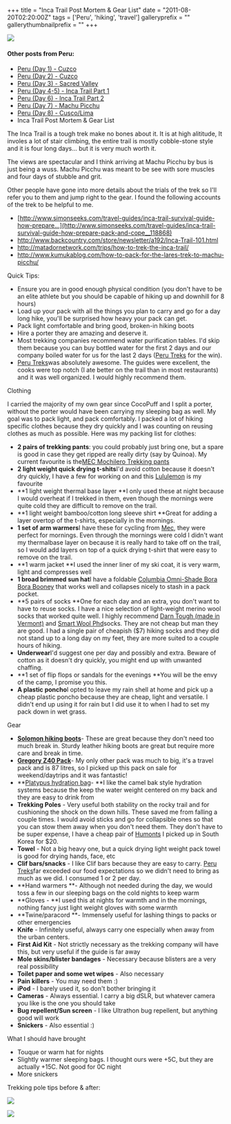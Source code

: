 +++
title = "Inca Trail Post Mortem & Gear List"
date = "2011-08-20T02:20:00Z"
tags = ['Peru', 'hiking', 'travel']
galleryprefix = ""
gallerythumbnailprefix = ""
+++

![](/img/IMG_7680.jpg)

#### Other posts from Peru:

  * [Peru (Day 1) - Cuzco](http://www.vincentfilby.com/cuzco-day-1)
  * [Peru (Day 2) - Cuzco](http://www.vincentfilby.com/cuzco-day-2)
  * [Peru (Day 3) - Sacred Valley](http://www.vincentfilby.com/peru-day-3-sacred-valley)
  * [Peru (Day 4-5) - Inca Trail Part 1](http://www.vincentfilby.com/peru-day-4-5-inca-trail-part-1)
  * [Peru (Day 6) - Inca Trail Part 2](http://www.vincentfilby.com/peru-day-6-inca-trail-part-2)
  * [Peru (Day 7) - Machu Picchu](http://www.vincentfilby.com/peru-day-7-machu-picchu)
  * [Peru (Day 8) - Cusco/Lima](http://www.vincentfilby.com/peru-day-8-cuzcolima)
  * Inca Trail Post Mortem &amp; Gear List

The Inca Trail is a tough trek make no bones about it. It is at high
alititude, It involes a lot of stair climbing, the entire trail is mostly
cobble-stone style and it is four long days... but it is very much worth it. 

The views are spectacular and I think arriving at Machu Picchu by bus is just
being a wuss. Machu Picchu was meant to be see with sore muscles and four
days of stubble and grit.

Other people have gone into more details about the trials of the trek so I'll
refer you to them and jump right to the gear. I found the following accounts
of the trek to be helpful to me.

  * [http://www.simonseeks.com/travel-guides/inca-trail-survival-guide-how-prepare...](http://www.simonseeks.com/travel-guides/inca-trail-survival-guide-how-prepare-pack-and-cope__118868)
  * <http://www.backcountry.com/store/newsletter/a192/Inca-Trail-101.html>
  * <http://matadornetwork.com/trips/how-to-trek-the-inca-trail/>
  * <http://www.kumukablog.com/how-to-pack-for-the-lares-trek-to-machu-picchu/>

Quick Tips:

  * Ensure you are in good enough physical condition (you don't have to be an elite athlete but you should be capable of hiking up and downhill for 8 hours)
  * Load up your pack with all the things you plan to carry and go for a day long hike, you'll be surprised how heavy your pack can get.
  * Pack light comfortable and bring good, broken-in hiking boots
  * Hire a porter they are amazing and deserve it.
  * Most trekking companies recommend water purification tables. I'd skip them because you can buy bottled water for the first 2 days and our company boiled water for us for the last 2 days ([Peru Treks](http://www.perutreks.com/) for the win).
  * [Peru Treks](http://www.perutreks.com/)was absolutely awesome. The guides were excellent, the cooks were top notch (I ate better on the trail than in most restaurants) and it was well organized. I would highly recommend them.

Clothing

I carried the majority of my own gear since CocoPuff and I split a porter,
without the porter would have been carrying my sleeping bag as well. My goal
was to pack light, and pack comfortably. I packed a lot of hiking specific
clothes because they dry quickly and I was counting on reusing clothes as much
as possible. Here was my packing list for clothes:

  * **2 pairs of trekking pants**: you could probably just bring one, but a spare is good in case they get ripped are really dirty (say by Quinoa). My current favourite is the[MEC Mochilero Trekking pants](http://www.mec.ca/AST/ShopMEC/MensClothing/PantsTights/PRD~5019-926/mec-mochilero-pants-mens.jsp)
  * **2 light weight quick drying t-shits**I'd avoid cotton because it doesn't dry quickly, I have a few for working on and this [Lululemon](http://shop.lululemon.com/products/clothes-accessories/men-tops/Metal-Vent-Tech-SS-31466) is my favourite
  * **1 light weight thermal base layer **I only used these at night because I would overheat if I trekked in them, even though the mornings were quite cold they are difficult to remove on the trail.
  * **1 light weight bamboo/cotton long sleeve shirt **Great for adding a layer overtop of the t-shirts, especially in the mornings.
  * **1 set of arm warmers**I have these for cycling from [Mec](http://www.mec.ca/AST/ShopMEC/Cycling/MensClothing/PRD~5017-578/mec-calefaction-arm-warmers-unisex.jsp), they were perfect for mornings. Even through the mornings were cold I didn't want my thermalbase layer on because it is really hard to take off on the trail, so I would add layers on top of a quick drying t-shirt that were easy to remove on the trail.
  * **1 warm jacket **I used the inner liner of my ski coat, it is very warm, light and compresses well
  * **1 broad brimmed sun hat**I have a foldable [Columbia Omni-Shade Bora Bora Booney](http://www.columbia.com/Omni-Shade%E2%84%A2-Bora-Bora%E2%84%A2-Booney/CU9745,default,pd.html) that works well and collapses nicely to stash in a pack pocket.
  * **5 pairs of socks **One for each day and an extra, you don't want to have to reuse socks. I have a nice selection of light-weight merino wool socks that worked quite well. I highly recommend [Darn Tough (made in Vermont)](http://darntough.com/ski-ride-1408.html) and [Smart Wool Phd](http://www.mec.ca/AST/ShopMEC/MensClothing/Socks/LightWeightSocks/PRD~5020-355/smartwool-phd-outdoor-medium-crew-socks-mens.jsp)socks. They are not cheap but man they are good. I had a single pair of cheapish ($7) hiking socks and they did not stand up to a long day on my feet, they are more suited to a couple hours of hiking.
  * **Underwear**I'd suggest one per day and possibly and extra. Beware of cotton as it doesn't dry quickly, you might end up with unwanted chaffing.
  * **1 set of flip flops or sandals for the evenings **You will be the envy of the camp, I promise you this.
  * **A plastic poncho**I opted to leave my rain shell at home and pick up a cheap plastic poncho because they are cheap, light and versatile. I didn't end up using it for rain but I did use it to when I had to set my pack down in wet grass.



Gear

  * **[Solomon hiking boots](http://www.salomon.com/us/product/quest-4d-gtx.html)**\- These are great because they don't need too much break in. Sturdy leather hiking boots are great but require more care and break in time.
  * **[Gregory Z40 Pack](http://www.gregorypacks.com/products/mens/technical/254/z-40)**\- My only other pack was much to big, it's a travel pack and is 87 litres, so I picked up this pack on sale for weekend/daytrips and it was fantastic!
  * **[Platypus hydration bag](http://www.mec.ca/AST/ShopMEC/Packs/HydrationPacks/BottlesAccessories/PRD~5015-811/5015-811.jsp?bmLocale=en)\- **I like the camel bak style hydration systems because the keep the water weight centered on my back and they are easy to drink from
  * **Trekking Poles** \- Very useful both stability on the rocky trail and for cushioning the shock on the down hills. These saved me from falling a couple times. I would avoid sticks and go for collapsible ones so that you can stow them away when you don't need them. They don't have to be super expense, I have a cheap pair of [Humonts](http://webcache.googleusercontent.com/search?q=cache:XlsBIYr6DzsJ:english.gmarket.co.kr/challenge/neo_goods/goods.asp%3Fgoodscode%3D178556929+humont+%22msl+505%22&cd=3&hl=en&ct=clnk&gl=ca&lr=lang_en&source=www.google.ca) I picked up in South Korea for $20.
  * **Towel** \- Not a big heavy one, but a quick drying light weight pack towel is good for drying hands, face, etc
  * **Clif bars/snacks** \- I like Clif bars because they are easy to carry. [Peru Treks](http://www.perutreks.com/)far exceeded our food expectations so we didn't need to bring as much as we did. I consumed 1 or 2 per day.
  * **Hand warmers **\- Although not needed during the day, we would toss a few in our sleeping bags on the cold nights to keep warm
  * **Gloves - **I used this at nights for warmth and in the mornings, nothing fancy just light weight gloves with some warmth
  * **Twine/paracord **\- Immensely useful for lashing things to packs or other emergencies
  * **Knife** \- Infinitely useful, always carry one especially when away from the urban centers.
  * **First Aid Kit** \- Not strictly necessary as the trekking company will have this, but very useful if the guide is far away
  * **Mole skins/blister bandages** \- Necessary because blisters are a very real possibility
  * **Toilet paper and some wet wipes** \- Also necessary
  * **Pain killers** \- You may need them :)
  * **iPod** \- I barely used it, so don't bother bringing it
  * **Cameras** \- Always essential. I carry a big dSLR, but whatever camera you like is the one you should take
  * **Bug repellent/Sun screen** \- I like Ultrathon bug repellent, but anything good will work
  * **Snickers** \- Also essential :)

What I should have brought

  * Touque or warm hat for nights
  * Slightly warmer sleeping bags. I thought ours were +5C, but they are actually +15C. Not good for 0C night
  * More snickers



Trekking pole tips before &amp; after:

![](/img/IMG_1238.jpg)

![](/img/IMG_1195_-_Version_2.jpg)

